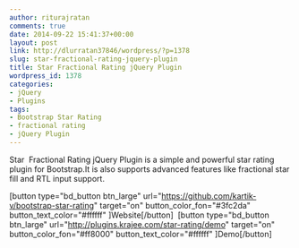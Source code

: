 ```yaml
---
author: riturajratan
comments: true
date: 2014-09-22 15:41:37+00:00
layout: post
link: http://dlurratan37846/wordpress/?p=1378
slug: star-fractional-rating-jquery-plugin
title: Star Fractional Rating jQuery Plugin
wordpress_id: 1378
categories:
- jQuery
- Plugins
tags:
- Bootstrap Star Rating
- fractional rating
- jQuery Plugin
---
```


Star  Fractional Rating jQuery Plugin is a simple and powerful star rating plugin for Bootstrap.It is also supports advanced features like fractional star fill and RTL input support.

[button type="bd_button btn_large" url="https://github.com/kartik-v/bootstrap-star-rating" target="on" button_color_fon="#3fc2da" button_text_color="#ffffff" ]Website[/button]  [button type="bd_button btn_large" url="http://plugins.krajee.com/star-rating/demo" target="on" button_color_fon="#ff8000" button_text_color="#ffffff" ]Demo[/button]
